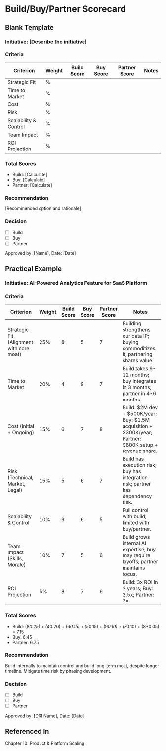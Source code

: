 # Build/Buy/Partner Scorecard

## Blank Template

### Initiative: [Describe the initiative]

### Criteria
| Criterion | Weight | Build Score | Buy Score | Partner Score | Notes |
|-----------|--------|-------------|-----------|---------------|-------|
| Strategic Fit | % |  |  |  |  |
| Time to Market | % |  |  |  |  |
| Cost | % |  |  |  |  |
| Risk | % |  |  |  |  |
| Scalability & Control | % |  |  |  |  |
| Team Impact | % |  |  |  |  |
| ROI Projection | % |  |  |  |  |

### Total Scores
- Build: [Calculate]
- Buy: [Calculate]
- Partner: [Calculate]

### Recommendation
[Recommended option and rationale]

### Decision
- [ ] Build
- [ ] Buy
- [ ] Partner

Approved by: [Name], Date: [Date]

## Practical Example

### Initiative: AI-Powered Analytics Feature for SaaS Platform

### Criteria
| Criterion | Weight | Build Score | Buy Score | Partner Score | Notes |
|-----------|--------|-------------|-----------|---------------|-------|
| Strategic Fit (Alignment with core moat) | 25% | 8 | 5 | 7 | Building strengthens our data IP; buying commoditizes it; partnering shares value. |
| Time to Market | 20% | 4 | 9 | 7 | Build takes 9-12 months; buy integrates in 3 months; partner in 4-6 months. |
| Cost (Initial + Ongoing) | 15% | 6 | 7 | 8 | Build: $2M dev + $500K/year; Buy: $1.5M acquisition + $300K/year; Partner: $800K setup + revenue share. |
| Risk (Technical, Market, Legal) | 15% | 5 | 6 | 7 | Build has execution risk; buy has integration risk; partner has dependency risk. |
| Scalability & Control | 10% | 9 | 6 | 5 | Full control with build; limited with buy/partner. |
| Team Impact (Skills, Morale) | 10% | 7 | 5 | 6 | Build grows internal AI expertise; buy may require layoffs; partner maintains focus. |
| ROI Projection | 5% | 8 | 7 | 6 | Build: 3x ROI in 2 years; Buy: 2.5x; Partner: 2x. |

### Total Scores
- Build: (8*0.25) + (4*0.20) + (6*0.15) + (5*0.15) + (9*0.10) + (7*0.10) + (8*0.05) = 7.15
- Buy: 6.45
- Partner: 6.75

### Recommendation
Build internally to maintain control and build long-term moat, despite longer timeline. Mitigate time risk by phasing development.

### Decision
- [ ] Build
- [ ] Buy
- [ ] Partner

Approved by: [DRI Name], Date: [Date]

## Referenced In
Chapter 10: Product & Platform Scaling
